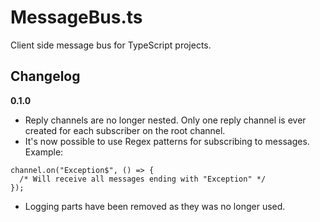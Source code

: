 MessageBus.ts
=============

Client side message bus for TypeScript projects.

## Changelog ##
**0.1.0**

- Reply channels are no longer nested. Only one reply channel is ever created for each subscriber on the root channel.
- It's now possible to use Regex patterns for subscribing to messages. Example:

```
channel.on("Exception$", () => {
  /* Will receive all messages ending with "Exception" */
});
```

- Logging parts have been removed as they was no longer used.
    
